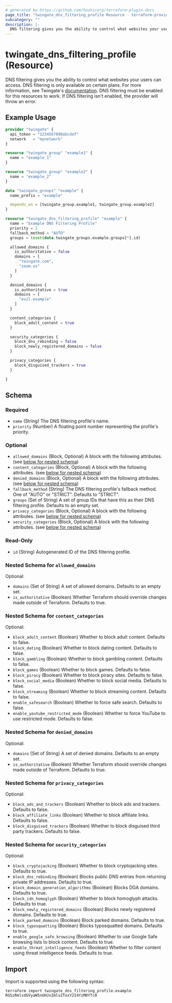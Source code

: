 ```yaml
---
# generated by https://github.com/hashicorp/terraform-plugin-docs
page_title: "twingate_dns_filtering_profile Resource - terraform-provider-twingate"
subcategory: ""
description: |-
  DNS filtering gives you the ability to control what websites your users can access. DNS filtering is only available on certain plans. For more information, see Twingate's documentation https://www.twingate.com/docs/dns-filtering. DNS filtering must be enabled for this resources to work. If DNS filtering isn't enabled, the provider will throw an error.
---
```


# twingate_dns_filtering_profile (Resource)

DNS filtering gives you the ability to control what websites your users can access. DNS filtering is only available on certain plans. For more information, see Twingate's [documentation](https://www.twingate.com/docs/dns-filtering). DNS filtering must be enabled for this resources to work. If DNS filtering isn't enabled, the provider will throw an error.

## Example Usage

```terraform
provider "twingate" {
  api_token = "1234567890abcdef"
  network   = "mynetwork"
}

resource "twingate_group" "example1" {
  name = "example_1"
}

resource "twingate_group" "example2" {
  name = "example_2"
}

data "twingate_groups" "example" {
  name_prefix = "example"

  depends_on = [twingate_group.example1, twingate_group.example2]
}

resource "twingate_dns_filtering_profile" "example" {
  name = "Example DNS Filtering Profile"
  priority = 2
  fallback_method = "AUTO"
  groups = toset(data.twingate_groups.example.groups[*].id)

  allowed_domains {
    is_authoritative = false
    domains = [
      "twingate.com",
      "zoom.us"
    ]
  }

  denied_domains {
    is_authoritative = true
    domains = [
      "evil.example"
    ]
  }

  content_categories {
    block_adult_content = true
  }

  security_categories {
    block_dns_rebinding = false
    block_newly_registered_domains = false
  }

  privacy_categories {
    block_disguised_trackers = true
  }

}
```

<!-- schema generated by tfplugindocs -->
## Schema

### Required

- `name` (String) The DNS filtering profile's name.
- `priority` (Number) A floating point number representing the profile's priority.

### Optional

- `allowed_domains` (Block, Optional) A block with the following attributes. (see [below for nested schema](#nestedblock--allowed_domains))
- `content_categories` (Block, Optional) A block with the following attributes. (see [below for nested schema](#nestedblock--content_categories))
- `denied_domains` (Block, Optional) A block with the following attributes. (see [below for nested schema](#nestedblock--denied_domains))
- `fallback_method` (String) The DNS filtering profile's fallback method. One of "AUTO" or "STRICT". Defaults to "STRICT".
- `groups` (Set of String) A set of group IDs that have this as their DNS filtering profile. Defaults to an empty set.
- `privacy_categories` (Block, Optional) A block with the following attributes. (see [below for nested schema](#nestedblock--privacy_categories))
- `security_categories` (Block, Optional) A block with the following attributes. (see [below for nested schema](#nestedblock--security_categories))

### Read-Only

- `id` (String) Autogenerated ID of the DNS filtering profile.

<a id="nestedblock--allowed_domains"></a>
### Nested Schema for `allowed_domains`

Optional:

- `domains` (Set of String) A set of allowed domains. Defaults to an empty set.
- `is_authoritative` (Boolean) Whether Terraform should override changes made outside of Terraform. Defaults to true.


<a id="nestedblock--content_categories"></a>
### Nested Schema for `content_categories`

Optional:

- `block_adult_content` (Boolean) Whether to block adult content. Defaults to false.
- `block_dating` (Boolean) Whether to block dating content. Defaults to false.
- `block_gambling` (Boolean) Whether to block gambling content. Defaults to false.
- `block_games` (Boolean) Whether to block games. Defaults to false.
- `block_piracy` (Boolean) Whether to block piracy sites. Defaults to false.
- `block_social_media` (Boolean) Whether to block social media. Defaults to false.
- `block_streaming` (Boolean) Whether to block streaming content. Defaults to false.
- `enable_safesearch` (Boolean) Whether to force safe search. Defaults to false.
- `enable_youtube_restricted_mode` (Boolean) Whether to force YouTube to use restricted mode. Defaults to false.


<a id="nestedblock--denied_domains"></a>
### Nested Schema for `denied_domains`

Optional:

- `domains` (Set of String) A set of denied domains. Defaults to an empty set.
- `is_authoritative` (Boolean) Whether Terraform should override changes made outside of Terraform. Defaults to true.


<a id="nestedblock--privacy_categories"></a>
### Nested Schema for `privacy_categories`

Optional:

- `block_ads_and_trackers` (Boolean) Whether to block ads and trackers. Defaults to false.
- `block_affiliate_links` (Boolean) Whether to block affiliate links. Defaults to false.
- `block_disguised_trackers` (Boolean) Whether to block disguised third party trackers. Defaults to false.


<a id="nestedblock--security_categories"></a>
### Nested Schema for `security_categories`

Optional:

- `block_cryptojacking` (Boolean) Whether to block cryptojacking sites. Defaults to true.
- `block_dns_rebinding` (Boolean) Blocks public DNS entries from returning private IP addresses. Defaults to true.
- `block_domain_generation_algorithms` (Boolean) Blocks DGA domains. Defaults to true.
- `block_idn_homoglyph` (Boolean) Whether to block homoglyph attacks. Defaults to true.
- `block_newly_registered_domains` (Boolean) Blocks newly registered domains. Defaults to true.
- `block_parked_domains` (Boolean) Block parked domains. Defaults to true.
- `block_typosquatting` (Boolean) Blocks typosquatted domains. Defaults to true.
- `enable_google_safe_browsing` (Boolean) Whether to use Google Safe browsing lists to block content. Defaults to true.
- `enable_threat_intelligence_feeds` (Boolean) Whether to filter content using threat intelligence feeds. Defaults to true.

## Import

Import is supported using the following syntax:

```shell
terraform import twingate_dns_filtering_profile.example RG5zRmlsdGVyaW5nUHJvZmlsZToxY2I4YzM0YTc0
```
